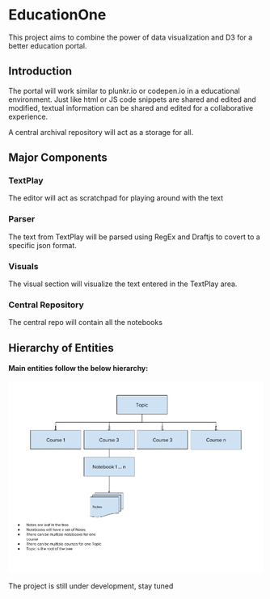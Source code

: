 # EducationOne

This project aims to combine the power of data visualization and D3 for a better education portal.

## Introduction 

The portal will work similar to plunkr.io or codepen.io in a educational environment. Just like html or JS code snippets are shared and edited and modified, textual information can be shared and edited for a collaborative experience.

A central archival repository will act as a storage for all.

## Major Components

### TextPlay
The editor will act as scratchpad for playing around with the text

### Parser
The text from TextPlay will be parsed using RegEx and Draftjs to covert to a specific json format.

### Visuals
The visual section will visualize the text entered in the TextPlay area.

### Central Repository
The central repo will contain all the notebooks

## Hierarchy of Entities

#### Main entities follow the below hierarchy:
![alt text](/eh.jpg)


The project is still under development, stay tuned
